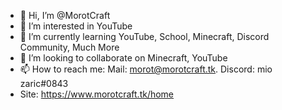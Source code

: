- 👋 Hi, I’m @MorotCraft
- 👀 I’m interested in YouTube
- 🌱 I’m currently learning YouTube, School, Minecraft, Discord Community, Much More
- 💞️ I’m looking to collaborate on Minecraft, YouTube
- 📫 How to reach me: Mail: morot@morotcraft.tk. Discord: mio zaric#0843
- Site: https://www.morotcraft.tk/home

<!---
MorotCraft/MorotCraft is a ✨ special ✨ repository because its `README.md` (this file) appears on your GitHub profile.
You can click the Preview link to take a look at your changes.
--->
